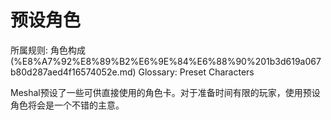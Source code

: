 # 预设角色

所属规则: 角色构成 (%E8%A7%92%E8%89%B2%E6%9E%84%E6%88%90%201b3d619a067b80d287aed4f16574052e.md)
Glossary: Preset Characters

Meshal预设了一些可供直接使用的角色卡。对于准备时间有限的玩家，使用预设角色将会是一个不错的主意。